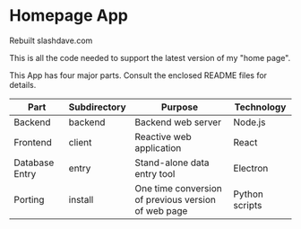# Homepage App

Rebuilt slashdave.com

This is all the code needed to support the latest version of my "home page".

This App has four major parts. Consult the enclosed README files for details.

| Part | Subdirectory | Purpose | Technology |
| -- | -- | -- | -- |
| Backend | backend | Backend web server | Node.js |
| Frontend | client | Reactive web application | React |
| Database Entry | entry | Stand-alone data entry tool | Electron |
| Porting | install | One time conversion of previous version of web page | Python scripts |
